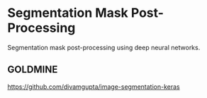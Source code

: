 # Segmentation Mask Post-Processing
Segmentation mask post-processing using deep neural networks.


## GOLDMINE
https://github.com/divamgupta/image-segmentation-keras